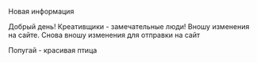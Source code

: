 Новая информация

Добрый день!
Креативщики - замечательные люди!
Вношу изменения на сайте.
Снова вношу изменения для отправки на сайт

Попугай - красивая птица
